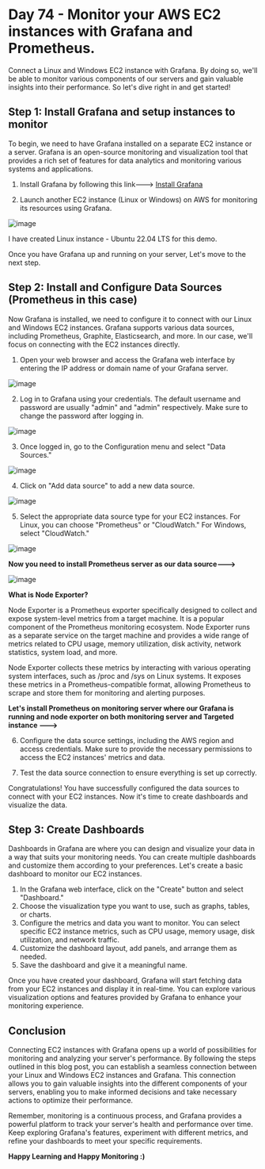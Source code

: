 # Day 74 - Monitor your AWS EC2 instances with Grafana and Prometheus.

Connect a Linux and Windows EC2 instance with Grafana. By doing so, we'll be able to monitor various components of our servers and gain valuable insights into their performance. So let's dive right in and get started!

## Step 1: Install Grafana and setup instances to monitor

To begin, we need to have Grafana installed on a separate EC2 instance or a server. Grafana is an open-source monitoring and visualization tool that provides a rich set of features for data analytics and monitoring various systems and applications.

1. Install Grafana by following this link---> [Install Grafana](https://90daysofdevopschallenge.hashnode.dev/day73-90daysofdevops-challenge-tws)

2. Launch another EC2 instance (Linux or Windows) on AWS for monitoring its resources using Grafana.

![image](https://github.com/Chaitannyaa/90DaysOfDevOps/assets/117350787/2de282df-3839-4e95-9113-be7d3cbf055d)

I have created Linux instance - Ubuntu 22.04 LTS for this demo.

Once you have Grafana up and running on your server, Let's move to the next step.

## Step 2: Install and Configure Data Sources (Prometheus in this case)

Now Grafana is installed, we need to configure it to connect with our Linux and Windows EC2 instances. Grafana supports various data sources, including Prometheus, Graphite, Elasticsearch, and more. In our case, we'll focus on connecting with the EC2 instances directly.

1. Open your web browser and access the Grafana web interface by entering the IP address or domain name of your Grafana server.

![image](https://github.com/Chaitannyaa/90DaysOfDevOps/assets/117350787/21f12536-07c0-405c-b860-bf91a9d5758e)

2. Log in to Grafana using your credentials. The default username and password are usually "admin" and "admin" respectively. Make sure to change the password after logging in.

![image](https://github.com/Chaitannyaa/90DaysOfDevOps/assets/117350787/55122e9c-86ed-48ce-a31a-58fd5b6e3f1b)

3. Once logged in, go to the Configuration menu and select "Data Sources."

![image](https://github.com/Chaitannyaa/90DaysOfDevOps/assets/117350787/e7c7c943-563e-46cd-9f0f-2e356204d2d2)

4. Click on "Add data source" to add a new data source.

![image](https://github.com/Chaitannyaa/90DaysOfDevOps/assets/117350787/23b9486c-c183-41e5-bf77-2569307a9de4)

5. Select the appropriate data source type for your EC2 instances. For Linux, you can choose "Prometheus" or "CloudWatch." For Windows, select "CloudWatch."

![image](https://github.com/Chaitannyaa/90DaysOfDevOps/assets/117350787/e6e518e0-5c98-4f27-a8c7-6fde3ce61386)

**Now you need to install Prometheus server as our data source--->**

![image](https://github.com/Chaitannyaa/90DaysOfDevOps/assets/117350787/f68746ab-073b-4c9d-8e6f-315829cdcf47)

**What is Node Exporter?**

Node Exporter is a Prometheus exporter specifically designed to collect and expose system-level metrics from a target machine. It is a popular component of the Prometheus monitoring ecosystem. Node Exporter runs as a separate service on the target machine and provides a wide range of metrics related to CPU usage, memory utilization, disk activity, network statistics, system load, and more.

Node Exporter collects these metrics by interacting with various operating system interfaces, such as /proc and /sys on Linux systems. It exposes these metrics in a Prometheus-compatible format, allowing Prometheus to scrape and store them for monitoring and alerting purposes.

**Let's install Prometheus on monitoring server where our Grafana is running and node exporter on both monitoring server and Targeted instance --->**

6. Configure the data source settings, including the AWS region and access credentials. Make sure to provide the necessary permissions to access the EC2 instances' metrics and data.


7. Test the data source connection to ensure everything is set up correctly.

Congratulations! You have successfully configured the data sources to connect with your EC2 instances. Now it's time to create dashboards and visualize the data.

## Step 3: Create Dashboards

Dashboards in Grafana are where you can design and visualize your data in a way that suits your monitoring needs. You can create multiple dashboards and customize them according to your preferences. Let's create a basic dashboard to monitor our EC2 instances.

1. In the Grafana web interface, click on the "Create" button and select "Dashboard."
2. Choose the visualization type you want to use, such as graphs, tables, or charts.
3. Configure the metrics and data you want to monitor. You can select specific EC2 instance metrics, such as CPU usage, memory usage, disk utilization, and network traffic.
4. Customize the dashboard layout, add panels, and arrange them as needed.
5. Save the dashboard and give it a meaningful name.

Once you have created your dashboard, Grafana will start fetching data from your EC2 instances and display it in real-time. You can explore various visualization options and features provided by Grafana to enhance your monitoring experience.

## Conclusion

Connecting EC2 instances with Grafana opens up a world of possibilities for monitoring and analyzing your server's performance. By following the steps outlined in this blog post, you can establish a seamless connection between your Linux and Windows EC2 instances and Grafana. This connection allows you to gain valuable insights into the different components of your servers, enabling you to make informed decisions and take necessary actions to optimize their performance.

Remember, monitoring is a continuous process, and Grafana provides a powerful platform to track your server's health and performance over time. Keep exploring Grafana's features, experiment with different metrics, and refine your dashboards to meet your specific requirements.

**Happy Learning and Happy Monitoring :)**

